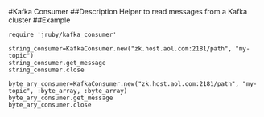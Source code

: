 #Kafka Consumer
##Description
Helper to read messages from a Kafka cluster
##Example
```
require 'jruby/kafka_consumer'

string_consumer=KafkaConsumer.new("zk.host.aol.com:2181/path", "my-topic")
string_consumer.get_message
string_consumer.close

byte_ary_consumer=KafkaConsumer.new("zk.host.aol.com:2181/path", "my-topic", :byte_array, :byte_array)
byte_ary_consumer.get_message
byte_ary_consumer.close
```
